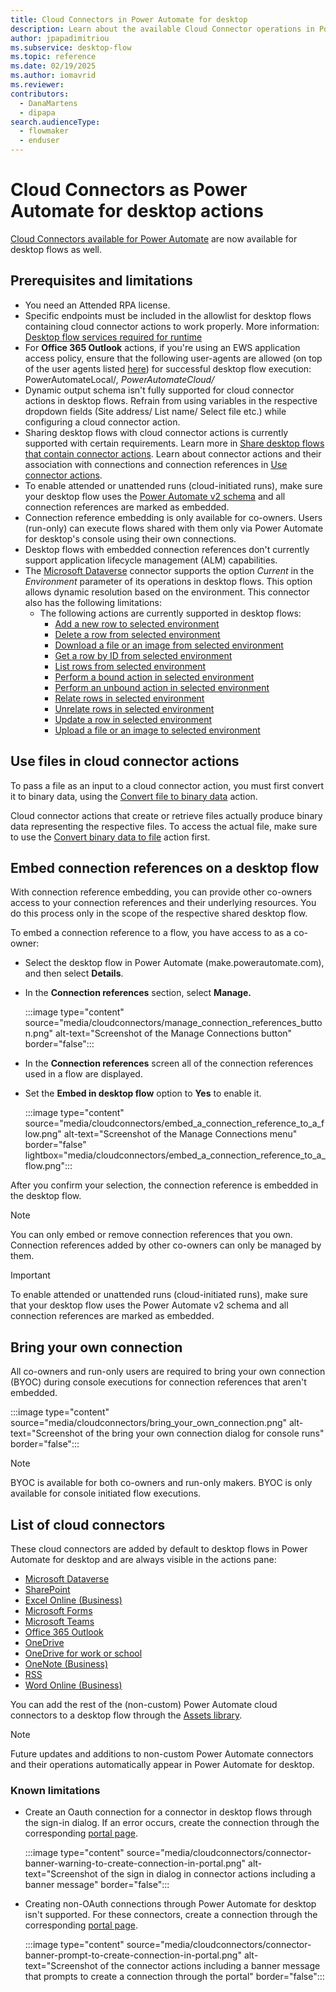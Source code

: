 ```yaml
---
title: Cloud Connectors in Power Automate for desktop 
description: Learn about the available Cloud Connector operations in Power Automate for desktop.
author: jpapadimitriou
ms.subservice: desktop-flow
ms.topic: reference
ms.date: 02/19/2025
ms.author: iomavrid
ms.reviewer: 
contributors:
  - DanaMartens
  - dipapa
search.audienceType: 
  - flowmaker
  - enduser
---
```


# Cloud Connectors as Power Automate for desktop actions

[Cloud Connectors available for Power Automate](/connectors/connector-reference/connector-reference-powerautomate-connectors) are now available for desktop flows as well.

## Prerequisites and limitations

- You need an Attended RPA license.
- Specific endpoints must be included in the allowlist for desktop flows containing cloud connector actions to work properly. More information: [Desktop flow services required for runtime](../../ip-address-configuration.md#allow-machines--users-on-your-network-to-access-power-automate-desktop-services)
- For **Office 365 Outlook** actions, if you're using an EWS application access policy, ensure that the following user-agents are allowed (on top of the user agents listed [here](/connectors/office365/#common-errors)) for successful desktop flow execution: PowerAutomateLocal/*, PowerAutomateCloud/*
- Dynamic output schema isn't fully supported for cloud connector actions in desktop flows. Refrain from using variables in the respective dropdown fields (Site address/ List name/ Select file etc.) while configuring a cloud connector action.
- Sharing desktop flows with cloud connector actions is currently supported with certain requirements. Learn more in [Share desktop flows that contain connector actions](../how-to/share-desktop-flows-that-contain-connector-actions.md). Learn about connector actions and their association with connections and connection references in [Use connector actions](../how-to/use-connector-actions.md).
- To enable attended or unattended runs (cloud-initiated runs), make sure your desktop flow uses the [Power Automate v2 schema](../schema.md) and all connection references are marked as embedded.
- Connection reference embedding is only available for co-owners. Users (run-only) can execute flows shared with them only via Power Automate for desktop's console using their own connections.
- Desktop flows with embedded connection references don't currently support application lifecycle management (ALM) capabilities.
- The [Microsoft Dataverse](/connectors/commondataserviceforapps) connector supports the option *Current* in the *Environment* parameter of its operations in desktop flows. This option allows dynamic resolution based on the environment. This connector also has the following limitations:
  - The following actions are currently supported in desktop flows:
    - [Add a new row to selected environment](/connectors/commondataserviceforapps/#add-a-new-row-to-selected-environment)
    - [Delete a row from selected environment](/connectors/commondataserviceforapps/#delete-a-row-from-selected-environment)
    - [Download a file or an image from selected environment](/connectors/commondataserviceforapps/#download-a-file-or-an-image-from-selected-environment)
    - [Get a row by ID from selected environment](/connectors/commondataserviceforapps/#get-a-row-by-id-from-selected-environment)
    - [List rows from selected environment](/connectors/commondataserviceforapps/#list-rows-from-selected-environment)
    - [Perform a bound action in selected environment](/connectors/commondataserviceforapps/#perform-a-bound-action-in-selected-environment)
    - [Perform an unbound action in selected environment](/connectors/commondataserviceforapps/#perform-an-unbound-action-in-selected-environment)
    - [Relate rows in selected environment](/connectors/commondataserviceforapps/#relate-rows-in-selected-environment)
    - [Unrelate rows in selected environment](/connectors/commondataserviceforapps/#unrelate-rows-in-selected-environment)
    - [Update a row in selected environment](/connectors/commondataserviceforapps/#update-a-row-in-selected-environment)
    - [Upload a file or an image to selected environment](/connectors/commondataserviceforapps/#upload-a-file-or-an-image-to-selected-environment)

## Use files in cloud connector actions

To pass a file as an input to a cloud connector action, you must first convert it to binary data, using the [Convert file to binary data](file.md#convertfiletobinaryaction) action.

Cloud connector actions that create or retrieve files actually produce binary data representing the respective files. To access the actual file, make sure to use the [Convert binary data to file](file.md#convertbinarytofileaction) action first.

## Embed connection references on a desktop flow

With connection reference embedding, you can provide other co-owners access to your connection references and their underlying resources. You do this process only in the scope of the respective shared desktop flow.

To embed a connection reference to a flow, you have access to as a co-owner:

- Select the desktop flow in Power Automate (make.powerautomate.com), and then select **Details**.
- In the **Connection references** section, select **Manage.**

    :::image type="content" source="media/cloudconnectors/manage_connection_references_button.png" alt-text="Screenshot of the Manage Connections button" border="false":::

- In the **Connection references** screen all of the connection references used in a flow are displayed.
- Set the **Embed in desktop flow** option to **Yes** to enable it.

    :::image type="content" source="media/cloudconnectors/embed_a_connection_reference_to_a_flow.png" alt-text="Screenshot of the Manage Connections menu" border="false" lightbox="media/cloudconnectors/embed_a_connection_reference_to_a_flow.png":::

After you confirm your selection, the connection reference is embedded in the desktop flow.

> [!NOTE]
> You can only embed or remove connection references that you own. Connection references added by other co-owners can only be managed by them.

> [!IMPORTANT]
> To enable attended or unattended runs (cloud-initiated runs), make sure that your desktop flow uses the Power Automate v2 schema and all connection references are marked as embedded.

## Bring your own connection

All co-owners and run-only users are required to bring your own connection (BYOC) during console executions for connection references that aren't embedded.

:::image type="content" source="media/cloudconnectors/bring_your_own_connection.png" alt-text="Screenshot of the bring your own connection dialog for console runs" border="false":::

> [!NOTE]
> BYOC is available for both co-owners and run-only makers. BYOC is only available for console initiated flow executions.

## List of cloud connectors

These cloud connectors are added by default to desktop flows in Power Automate for desktop and are always visible in the actions pane:

- [Microsoft Dataverse](/connectors/commondataserviceforapps)
- [SharePoint](/connectors/sharepointonline)
- [Excel Online (Business)](/connectors/excelonlinebusiness)
- [Microsoft Forms](/connectors/microsoftforms)
- [Microsoft Teams](/connectors/teams)
- [Office 365 Outlook](/connectors/office365)
- [OneDrive](/connectors/onedrive)
- [OneDrive for work or school](/connectors/onedriveforbusiness)
- [OneNote (Business)](/connectors/onenote)
- [RSS](/connectors/rss)
- [Word Online (Business)](/connectors/wordonlinebusiness)

You can add the rest of the (non-custom) Power Automate cloud connectors to a desktop flow through the [Assets library](../assets-library.md#connectors-tab).

> [!NOTE]
> Future updates and additions to non-custom Power Automate connectors and their operations automatically appear in Power Automate for desktop.

### Known limitations

- Create an Oauth connection for a connector in desktop flows through the sign-in dialog. If an error occurs, create the connection through the corresponding [portal page](../../add-manage-connections.md#add-a-connection).

    :::image type="content" source="media/cloudconnectors/connector-banner-warning-to-create-connection-in-portal.png" alt-text="Screenshot of the sign in dialog in connector actions including a banner message" border="false":::

- Creating non-OAuth connections through Power Automate for desktop isn't supported. For these connectors, create a connection through the corresponding [portal page](../../add-manage-connections.md#add-a-connection).

    :::image type="content" source="media/cloudconnectors/connector-banner-prompt-to-create-connection-in-portal.png" alt-text="Screenshot of the connector actions including a banner message that prompts to create a connection through the portal" border="false":::
